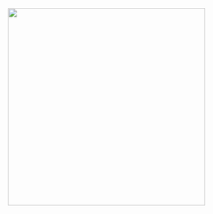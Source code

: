 <div id="header" align="center">
  <img src="https://media.discordapp.net/attachments/1117139613568479345/1275843979627204608/cat_in_pot_verysad.gif?ex=67c6780c&is=67c5268c&hm=b41bcc8d67f73e66443474275d9a8e3df3b6b41b75544a855b141f409b5bb7ca&=&width=484&height=645" width="400"/>
</div>
